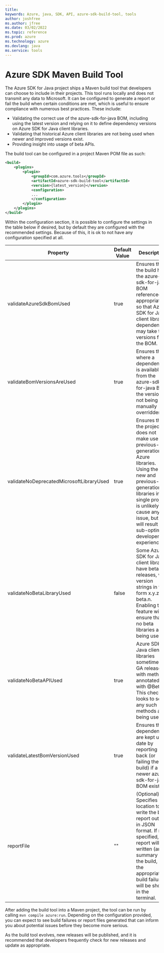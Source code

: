 ```yaml
---
title: 
keywords: Azure, java, SDK, API, azure-sdk-build-tool, tools
author: joshfree
ms.author: jfree
ms.date: 03/02/2022
ms.topic: reference
ms.prod: azure
ms.technology: azure
ms.devlang: java
ms.service: tools
---
```

# Azure SDK Maven Build Tool

The Azure SDK for Java project ships a Maven build tool that developers can choose to include in their projects. This tool runs locally and does not transmit any data to Microsoft. It can be configured to generate a report or fail the build when certain conditions are met, which is useful to ensure compliance with numerous best practices. These include:

- Validating the correct use of the azure-sdk-for-java BOM, including using the latest version and relying on it to 
define dependency versions on Azure SDK for Java client libraries.
- Validating that historical Azure client libraries are not being used when newer and improved versions exist.
- Providing insight into usage of beta APIs.

The build tool can be configured in a project Maven POM file as such:

```xml
<build>
    <plugins>
        <plugin>
            <groupId>com.azure.tools</groupId>
            <artifactId>azure-sdk-build-tool</artifactId>
            <version>{latest_version}</version>
            <configuration>
            ...
            </configuration>
        </plugin>
    </plugins>
</build>
```
Within the configuration section, it is possible to configure the settings in the table below if desired, but by default they are configured with the recommended settings. Because of this, it is ok to not have any configuration specified at all.


| Property                                 | Default Value | Description                                                                                                                                                                                                                                      |
|------------------------------------------|---------------|--------------------------------------------------------------------------------------------------------------------------------------------------------------------------------------------------------------------------------------------------|
| validateAzureSdkBomUsed                  | true          | Ensures that the build has the azure-sdk-for-java BOM referenced appropriately, so that Azure SDK for Java client library dependencies may take their versions from the BOM.                                                                     |
| validateBomVersionsAreUsed               | true          | Ensures that where a dependency is available from the azure-sdk-for-java BOM the version is not being manually overridden.                                                                                                                       |
| validateNoDeprecatedMicrosoftLibraryUsed | true          | Ensures that the project does not make use of previous-generation Azure libraries. Using the new and previous-generation libraries in a single project is unlikely to cause any issue, but is will result in a sub-optimal developer experience. |
| validateNoBetaLibraryUsed                | false         | Some Azure SDK for Java client libraries have beta releases, with version strings in the form x.y.z-beta.n. Enabling this feature will ensure that no beta libraries are being used.                                                             |
| validateNoBetaAPIUsed                    | true          | Azure SDK for Java client libraries sometimes do GA releases with methods annotated with @Beta. This check looks to see if any such methods are being used.                                                                                      |
| validateLatestBomVersionUsed             | true          | Ensures that dependencies are kept up to date by reporting back (or failing the build) if a newer azure-sdk-for-java BOM exists.                                                                                                                 |
| reportFile                               | ""            | (Optional) Specifies the location to write the build report out to, in JSON format. If not specified, no report will be written (and a summary of the build, or the appropriate build failures), will be shown in the terminal.                  |
After adding the build tool into a Maven project, the tool can be run by calling `mvn compile azure:run`. Depending on 
the configuration provided, you can expect to see build failures or report files generated that can inform you about potential issues before they become more serious.

As the build tool evolves, new releases will be published, and it is recommended that developers frequently check for new releases and update as appropriate.

